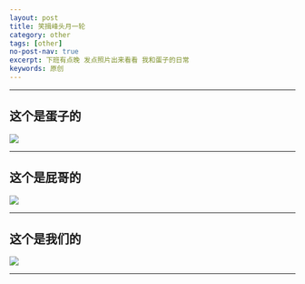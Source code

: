 ```yaml
---
layout: post
title: 笑揖峰头月一轮
category: other
tags: [other]
no-post-nav: true
excerpt: 下班有点晚 发点照片出来看看 我和蛋子的日常
keywords: 原创
---
```


---

## 这个是蛋子的

![](https://www.handsomzohn.xyz/assets/images/2018/daily/DailyPlayLandWarChess.jpg)


---

## 这个是屁哥的

![](https://www.handsomzohn.xyz/assets/images/2018/daily/OnTheWayHome.jpg)

---

## 这个是我们的

![](https://www.handsomzohn.xyz/assets/images/2018/daily/RevisitingThePlace.jpg)

---
